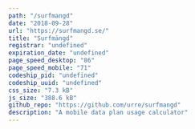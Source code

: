 ```yaml
---
path: "/surfmangd"
date: "2018-09-28"
url: "https://surfmangd.se/"
title: "Surfmängd"
registrar: "undefined"
expiration_date: "undefined"
page_speed_desktop: "86"
page_speed_mobile: "71"
codeship_pid: "undefined"
codeship_uuid: "undefined"
css_size: "7.3 kB"
js_size: "388.6 kB"
github_repo: "https://github.com/urre/surfmangd"
description: "A mobile data plan usage calculator"
---
```


